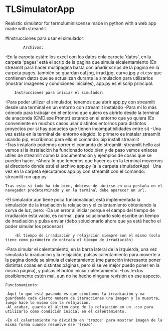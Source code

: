 # TLSimulatorApp
Realistic simulator for termoluminiscense made in python with a web app made with streamlit.


#Instrucciones para usar el simulador:

			Archivos:
-En la carpeta están: los excel con los datos enla carpeta 'datos',
	en la carpeta 'pages' está el scrip de la pagina que simula elcalentamiento (En streamlit para hacer multipagina basta con añadir 
	scrips de la pagina en la carpeta pages.
	también se guardan cal.jpg, irrad.jpg, curva.jpg y ci.csv que contienen datos que se
	 actualizan durante la simulacion para utilizarlos (mostrar imagenes y condiciones iniciales), app.py es el scrip principal.

		Instrucciones para iniciar el simulador:

-Para poder utilizar el simulador, tenemos que abrir app.py con streamlit desde una terminal en
un entorno con streamlit instalado
-Para mí lo más cómodo para trabajar en el entorno que quiero es abrirlo desde la terminal de anaconda (CMD.exe Pronpt) estando en el entorno que yo quiera (Es conveniente en muchos casos 
usar distintos entornos para distintos proyectos por si hay paquetes que tienen incompatibilidades entre si)
-Una vez estás en la terminal del entorno elegido: lo primero es instalar streamlit usando pip, escribimos para ello el comando: pip install streamlit    
-Tras instalarlo podemos correr el comando de streamlit: streamlit hello 
	así vemos si la instalación ha funcionado todo bien y de paso vemos enlaces utiles de
	streamlit como la documentación y ejemplos de cosas que se pueden hacer.
-Ahora lo que tenemos que hacer es en la terminal movernos al directorio donde esté el archivo app.py (a la carpeta simuladorApp)
-Una vez en la carpeta ejecutamos app.py con streamlit con el comando: streamlit run app.py

	Tras esto si todo ha ido bien, debiese de abrirse en una pestaña en el navegador predeterminado y en la terminal debe aparecer un url.

-El simulador aun tiene  poca funcionalidad, está implementada la simulación de la irradiación la relajación y el calentamiento obteniendo la curva de luz, pero: 
		-Da un error al iniciar porque el campo del tiempo de irradiación está vacío, es normal, para solucionarlo solo escribe un tiempo de irradiación y pulsa enviar (debo solucionarlo ahora que ya está hecho el poder simular los procesos)

		-El tiempo de irradiación y relajación siempre son el mismo (solo tiene como parámetro de entrada el tiempo de irradiación)


-Para simular el calentamiento, en la barra lateral de la izquierda, una vez simulada la irradiación y la relajación, pulsas calentamiento para moverte a la pagina donde se simula el calentamiento (me pareción interesante poner distintas cosas en distintas páginas, pero si se ve mejor puedo poner en la misma página), y pulsas el botón iniciar calentamiento.
		-Los textos posiblemente estén mal, aun no he hecho ninguna revisión en ese aspecto.
		
	Funcionamiento:

	-Aquí lo que está pasando es que simulamos la irradiación y va guardando cada cierto numero de iteracciones una imagen y la muestra, luego hace lo mismo con la relajación.
	-Al acabar, guarda el último dato de la relajación en un .csv para utilizarlo como condición inicial en el calentamiento.

	-En el calentamiento he dividido en 'trozos' para mostrar imagen de la misma forma cuando resuelve ese 'trozo'.
